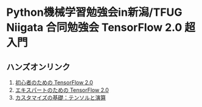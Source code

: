# Python機械学習勉強会in新潟/TFUG Niigata 合同勉強会 TensorFlow 2.0 超入門

## ハンズオンリンク

1. [初心者のための TensorFlow 2.0](https://colab.research.google.com/github/tensorflow/docs/blob/master/site/ja/tutorials/quickstart/beginner.ipynb)
2. [エキスパートのための TensorFlow 2.0](https://colab.research.google.com/github/tensorflow/docs/blob/master/site/ja/tutorials/quickstart/advanced.ipynb)
3. [カスタマイズの基礎：テンソルと演算](https://colab.research.google.com/github/tensorflow/docs/blob/master/site/ja/tutorials/customization/basics.ipynb)


